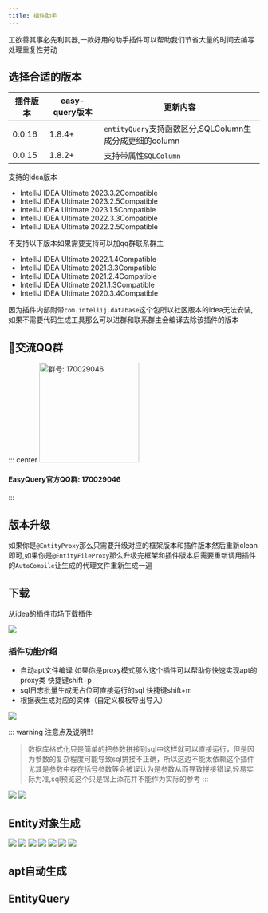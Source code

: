 ```yaml
---
title: 插件助手
---
```


工欲善其事必先利其器,一款好用的助手插件可以帮助我们节省大量的时间去编写处理重复性劳动
## 选择合适的版本
插件版本  | easy-query版本 | 更新内容 
--- | --- | --- 
0.0.16 | 1.8.4+  | `entityQuery`支持函数区分,SQLColumn生成分成更细的column
0.0.15 | 1.8.2+ | 支持带属性`SQLColumn`

支持的idea版本

- IntelliJ IDEA Ultimate 2023.3.2Compatible
- IntelliJ IDEA Ultimate 2023.2.5Compatible
- IntelliJ IDEA Ultimate 2023.1.5Compatible
- IntelliJ IDEA Ultimate 2022.3.3Compatible
- IntelliJ IDEA Ultimate 2022.2.5Compatible

不支持以下版本如果需要支持可以加qq群联系群主

- IntelliJ IDEA Ultimate 2022.1.4Compatible
- IntelliJ IDEA Ultimate 2021.3.3Compatible
- IntelliJ IDEA Ultimate 2021.2.4Compatible
- IntelliJ IDEA Ultimate 2021.1.3Compatible
- IntelliJ IDEA Ultimate 2020.3.4Compatible


因为插件内部附带`com.intellij.database`这个包所以社区版本的idea无法安装,如果不需要代码生成工具那么可以进群和联系群主会编译去除该插件的版本
## 🔔交流QQ群
::: center
<img src="/qrcode.jpg" alt="群号: 170029046" class="no-zoom" style="width:200px;">

#### EasyQuery官方QQ群: 170029046
:::

## 版本升级
如果你是`@EntityProxy`那么只需要升级对应的框架版本和插件版本然后重新clean即可,如果你是`@EntityFileProxy`那么升级完框架和插件版本后需要重新调用插件的`AutoCompile`让生成的代理文件重新生成一遍

## 下载
从idea的插件市场下载插件

<img src="/plugin-market.jpg">

### 插件功能介绍
- 自动apt文件编译 如果你是proxy模式那么这个插件可以帮助你快速实现apt的proxy类 快捷键shift+p
- sql日志批量生成无占位可直接运行的sql 快捷键shift+m
- 根据表生成对应的实体（自定义模板导出导入）


<img src="/plugin-tools.png">


::: warning 注意点及说明!!!
> 数据库格式化只是简单的把参数拼接到sql中这样就可以直接运行，但是因为参数的复杂程度可能导致sql拼接不正确，所以这边不能太依赖这个插件尤其是参数中存在括号参数等会被误认为是参数从而导致拼接错误,轻易实际为准,sql预览这个只是锦上添花并不能作为实际的参考
:::

<img src="/plugin-sql-format-preview.jpg">
<img src="/plugin-sql-format-preview2.jpg">

## Entity对象生成
<img src="/plugin-database-1.png">

<img src="/plugin-database-2.png">
<img src="/plugin-database-3.png">
<img src="/plugin-database-4.png">
<img src="/plugin-database-5.png">
<img src="/plugin-database-6.png">
<img src="/plugin-database-7.png">

## apt自动生成


## EntityQuery